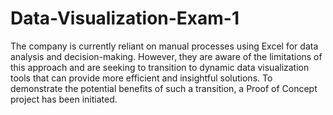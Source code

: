 # Data-Visualization-Exam-1
The company is currently reliant on manual processes using Excel for data analysis and decision-making. However, they are aware of the limitations of this approach and are seeking to transition to dynamic data visualization tools that can provide more efficient and insightful solutions. To demonstrate the potential benefits of such a transition, a Proof of Concept project has been initiated. 
